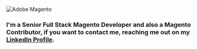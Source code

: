![Adobe Magento][logo]

[logo]: https://media-exp1.licdn.com/dms/image/C4D16AQE7FVdReMFRAA/profile-displaybackgroundimage-shrink_350_1400/0/1594776928834?e=1620864000&v=beta&t=LYlujOoZUPh-4roLQ1xF5UT7SlLbn9cLwailiacKFuM "Adobe Magento"

### I'm a Senior Full Stack Magento Developer and also a Magento Contributor, if you want to contact me, reaching me out on my [LinkedIn Profile](https://www.linkedin.com/in/lfluvisotto).
